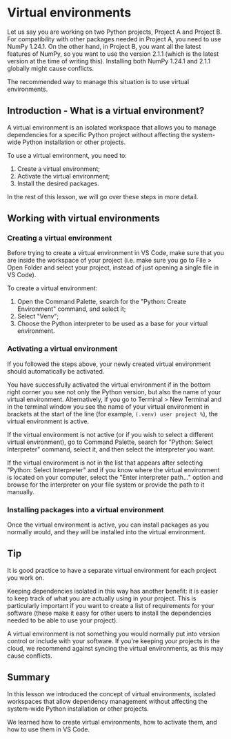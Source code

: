 # Virtual environments

Let us say you are working on two Python projects, Project A and Project B. For compatibility with other packages needed in Project A, you need to use NumPy 1.24.1. On the other hand, in Project B, you want all the latest features of NumPy, so you want to use the version 2.1.1 (which is the latest version at the time of writing this). 
Installing both NumPy 1.24.1 and 2.1.1 globally might cause conflicts.

The recommended way to manage this situation is to use virtual environments.


## Introduction - What is a virtual environment?

A virtual environment is an isolated workspace that allows you to manage dependencies for a specific Python project without affecting the system-wide Python installation or other projects.

To use a virtual environment, you need to:
1. Create a virtual environment;
2. Activate the virtual environment;
3. Install the desired packages.

In the rest of this lesson, we will go over these steps in more detail.


## Working with virtual environments

### Creating a virtual environment

Before trying to create a virtual environment in VS Code, make sure that you are inside the workspace of your project (i.e. make sure you go to File > Open Folder and select your project, instead of just opening a single file in VS Code).

To create a virtual environment:
1. Open the Command Palette, search for the "Python: Create Environment" command, and select it;
2. Select "Venv";
3. Choose the Python interpreter to be used as a base for your virtual environment.


### Activating a virtual environment

If you followed the steps above, your newly created virtual environment should automatically be activated. 

You have successfully activated the virtual environment if in the bottom right corner you see not only the Python version, but also the name of your virtual environment.
Alternatively, if you go to Terminal > New Terminal and in the terminal window you see the name of your virtual environment in brackets at the start of the line (for example, `(.venv) user project %`), the virtual environment is active. 

If the virtual environment is not active (or if you wish to select a different virtual environment), go to Command Palette, search for "Python: Select Interpreter" command, select it, and then select the interpreter you want.

If the virtual environment is not in the list that appears after selecting "Python: Select Interpreter" and if you know where the virtual environment is located on your computer, select the "Enter interpreter path..." option and browse for the interpreter on your file system or provide the path to it manually.


### Installing packages into a virtual environment

Once the virtual environment is active, you can install packages as you normally would, and they will be installed into the virtual environment.


## Tip

It is good practice to have a separate virtual environment for each project you work on.

Keeping dependencies isolated in this way has another benefit: it is easier to keep track of what you are actually using in your project. This is particularly important if you want to create a list of requirements for your software (these make it easy for other users to install the dependencies needed to be able to use your project).

A virtual environment is not something you would normally put into version control or include with your software. 
If you're keeping your projects in the cloud, we recommend against syncing the virtual environments, as this may cause conflicts.


## Summary

In this lesson we introduced the concept of virtual environments, isolated workspaces that allow dependency management without affecting the system-wide Python installation or other projects.

We learned how to create virtual environments, how to activate them, and how to use them in VS Code.
